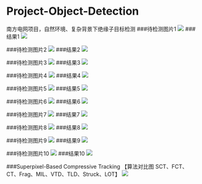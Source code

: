 # Project-Object-Detection
南方电网项目，自然环境、复杂背景下绝缘子目标检测
###待检测图片1
![](https://github.com/zhoujian89/Project-Object-Detection/blob/master/南网项目/A500kV仁厂甲线161号塔A相大号侧绝缘子自爆一片（自导线起左串第10片）.jpg)
###结果1
![](https://github.com/zhoujian89/Project-Object-Detection/blob/master/南网项目/A检测结果.jpg)

###待检测图片2
![](https://github.com/zhoujian89/Project-Object-Detection/blob/master/南网项目/I500kV仁厂甲线161号塔A相小号侧绝缘子自爆一片（自导线起右串第14片）.jpg)
###结果2
![](https://github.com/zhoujian89/Project-Object-Detection/blob/master/南网项目/I检测结果.jpg)

###待检测图片3
![](https://github.com/zhoujian89/Project-Object-Detection/blob/master/南网项目/C500kV小楚甲线223号塔B相大号侧绝缘子自爆一片(自挂点起右串第11片).jpg)
###结果3
![](https://github.com/zhoujian89/Project-Object-Detection/blob/master/南网项目/C检测结果.jpg)

###待检测图片4
![](https://github.com/zhoujian89/Project-Object-Detection/blob/master/南网项目/D500kv小楚甲线352号塔A相小号侧绝缘子自爆一片(自挂点起右串第5片).jpg)
###结果4
![](https://github.com/zhoujian89/Project-Object-Detection/blob/master/南网项目/D检测结果.jpg)

###待检测图片5
![](https://github.com/zhoujian89/Project-Object-Detection/blob/master/南网项目/E500kV小楚甲线248号塔C相小号侧绝缘子自爆一片(自导线起左串第9片).jpg)
###结果5
![](https://github.com/zhoujian89/Project-Object-Detection/blob/master/南网项目/E检测结果.jpg)

###待检测图片6
![](https://github.com/zhoujian89/Project-Object-Detection/blob/master/南网项目/F500kV红惠甲线79号塔B相小号侧绝缘子自爆一片(自挂点起第7片).jpg)
###结果6
![](https://github.com/zhoujian89/Project-Object-Detection/blob/master/南网项目/F检测结果.jpg)

###待检测图片7
![](https://github.com/zhoujian89/Project-Object-Detection/blob/master/南网项目/G500kV惠墨乙线071号塔A相V串面向小号侧绝缘子自爆一片（自挂点起右串第5片）.jpg)
###结果7
![](https://github.com/zhoujian89/Project-Object-Detection/blob/master/南网项目/G检测结果.jpg)

###待检测图片8
![](https://github.com/zhoujian89/Project-Object-Detection/blob/master/南网项目/H500kV惠墨乙线124号塔C相V串面向小号侧绝缘子自爆一片（自挂点起右串第14片）.jpg)
###结果8
![](https://github.com/zhoujian89/Project-Object-Detection/blob/master/南网项目/H检测结果.jpg)

###待检测图片9
![](https://github.com/zhoujian89/Project-Object-Detection/blob/master/南网项目/B500kV惠墨乙线087号塔A相V串面向小号侧绝缘子自爆一片(自挂点起左串第6片).jpg)
###结果9
![](https://github.com/zhoujian89/Project-Object-Detection/blob/master/南网项目/B检测结果.jpg)

###待检测图片10
![](https://github.com/zhoujian89/Project-Object-Detection/blob/master/南网项目/J500kV德博Ⅱ回线243号塔B相跳线串绝缘子自爆一片（自导线起第10片）.jpg)
###结果10
![](https://github.com/zhoujian89/Project-Object-Detection/blob/master/南网项目/J检测结果.jpg)

###Superpixel-Based Compressive Tracking 【算法对比图 SCT、FCT、CT、Frag、MIL、VTD、TLD、Struck、LOT】
![](https://github.com/zhoujian89/Project-Object-Detection/blob/master/tracking.jpg)
